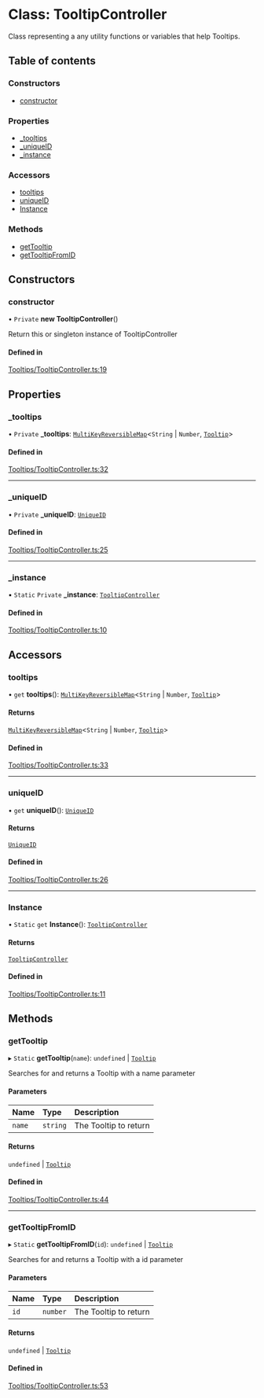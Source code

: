 # Class: TooltipController

Class representing a any utility functions or variables that help Tooltips.

## Table of contents

### Constructors

- [constructor](../wiki/TooltipController#constructor)

### Properties

- [\_tooltips](../wiki/TooltipController#_tooltips)
- [\_uniqueID](../wiki/TooltipController#_uniqueid)
- [\_instance](../wiki/TooltipController#_instance)

### Accessors

- [tooltips](../wiki/TooltipController#tooltips)
- [uniqueID](../wiki/TooltipController#uniqueid)
- [Instance](../wiki/TooltipController#instance)

### Methods

- [getTooltip](../wiki/TooltipController#gettooltip)
- [getTooltipFromID](../wiki/TooltipController#gettooltipfromid)

## Constructors

### constructor

• `Private` **new TooltipController**()

Return this or singleton instance of TooltipController

#### Defined in

[Tooltips/TooltipController.ts:19](https://github.com/JFenlonWork/MooD-Custom-CodeBase-Babel-Ts/blob/9921b29/Code/src/Tooltips/TooltipController.ts#L19)

## Properties

### \_tooltips

• `Private` **\_tooltips**: [`MultiKeyReversibleMap`](../wiki/MultiKeyReversibleMap)<`String` \| `Number`, [`Tooltip`](../wiki/Tooltip)\>

#### Defined in

[Tooltips/TooltipController.ts:32](https://github.com/JFenlonWork/MooD-Custom-CodeBase-Babel-Ts/blob/9921b29/Code/src/Tooltips/TooltipController.ts#L32)

___

### \_uniqueID

• `Private` **\_uniqueID**: [`UniqueID`](../wiki/UniqueID)

#### Defined in

[Tooltips/TooltipController.ts:25](https://github.com/JFenlonWork/MooD-Custom-CodeBase-Babel-Ts/blob/9921b29/Code/src/Tooltips/TooltipController.ts#L25)

___

### \_instance

▪ `Static` `Private` **\_instance**: [`TooltipController`](../wiki/TooltipController)

#### Defined in

[Tooltips/TooltipController.ts:10](https://github.com/JFenlonWork/MooD-Custom-CodeBase-Babel-Ts/blob/9921b29/Code/src/Tooltips/TooltipController.ts#L10)

## Accessors

### tooltips

• `get` **tooltips**(): [`MultiKeyReversibleMap`](../wiki/MultiKeyReversibleMap)<`String` \| `Number`, [`Tooltip`](../wiki/Tooltip)\>

#### Returns

[`MultiKeyReversibleMap`](../wiki/MultiKeyReversibleMap)<`String` \| `Number`, [`Tooltip`](../wiki/Tooltip)\>

#### Defined in

[Tooltips/TooltipController.ts:33](https://github.com/JFenlonWork/MooD-Custom-CodeBase-Babel-Ts/blob/9921b29/Code/src/Tooltips/TooltipController.ts#L33)

___

### uniqueID

• `get` **uniqueID**(): [`UniqueID`](../wiki/UniqueID)

#### Returns

[`UniqueID`](../wiki/UniqueID)

#### Defined in

[Tooltips/TooltipController.ts:26](https://github.com/JFenlonWork/MooD-Custom-CodeBase-Babel-Ts/blob/9921b29/Code/src/Tooltips/TooltipController.ts#L26)

___

### Instance

• `Static` `get` **Instance**(): [`TooltipController`](../wiki/TooltipController)

#### Returns

[`TooltipController`](../wiki/TooltipController)

#### Defined in

[Tooltips/TooltipController.ts:11](https://github.com/JFenlonWork/MooD-Custom-CodeBase-Babel-Ts/blob/9921b29/Code/src/Tooltips/TooltipController.ts#L11)

## Methods

### getTooltip

▸ `Static` **getTooltip**(`name`): `undefined` \| [`Tooltip`](../wiki/Tooltip)

Searches for and returns a Tooltip with a name parameter

#### Parameters

| Name | Type | Description |
| :------ | :------ | :------ |
| `name` | `string` | The Tooltip to return |

#### Returns

`undefined` \| [`Tooltip`](../wiki/Tooltip)

#### Defined in

[Tooltips/TooltipController.ts:44](https://github.com/JFenlonWork/MooD-Custom-CodeBase-Babel-Ts/blob/9921b29/Code/src/Tooltips/TooltipController.ts#L44)

___

### getTooltipFromID

▸ `Static` **getTooltipFromID**(`id`): `undefined` \| [`Tooltip`](../wiki/Tooltip)

Searches for and returns a Tooltip with a id parameter

#### Parameters

| Name | Type | Description |
| :------ | :------ | :------ |
| `id` | `number` | The Tooltip to return |

#### Returns

`undefined` \| [`Tooltip`](../wiki/Tooltip)

#### Defined in

[Tooltips/TooltipController.ts:53](https://github.com/JFenlonWork/MooD-Custom-CodeBase-Babel-Ts/blob/9921b29/Code/src/Tooltips/TooltipController.ts#L53)
